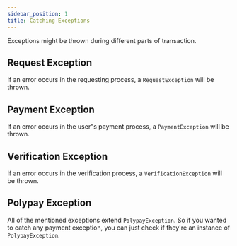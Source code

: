 ```yaml
---
sidebar_position: 1
title: Catching Exceptions
---
```


Exceptions might be thrown during different parts of transaction.

## Request Exception

If an error occurs in the requesting process, a `RequestException` will be thrown.

## Payment Exception

If an error occurs in the user"s payment process, a `PaymentException` will be thrown.

## Verification Exception

If an error occurs in the verification process, a `VerificationException` will be thrown.

## Polypay Exception

All of the mentioned exceptions extend `PolypayException`. So if you wanted to catch any payment exception, you can just check if they're an instance of `PolypayException`.
